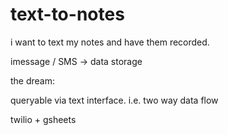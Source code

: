 # text-to-notes

i want to text my notes and have them recorded.

imessage / SMS -> data storage

the dream:

queryable via text interface. i.e. two way data flow


twilio + gsheets
